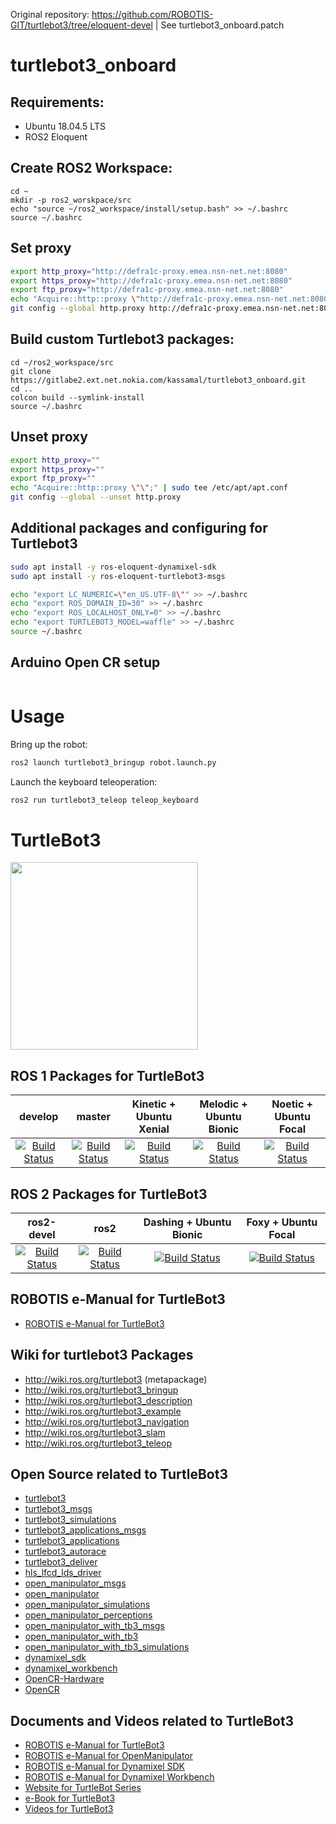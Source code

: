 Original repository: https://github.com/ROBOTIS-GIT/turtlebot3/tree/eloquent-devel | See turtlebot3_onboard.patch

# turtlebot3_onboard

## Requirements:

- Ubuntu 18.04.5 LTS
- ROS2 Eloquent

## Create ROS2 Workspace:

```shell
cd ~
mkdir -p ros2_worskpace/src
echo "source ~/ros2_workspace/install/setup.bash" >> ~/.bashrc
source ~/.bashrc
```

## Set proxy

```bash
export http_proxy="http://defra1c-proxy.emea.nsn-net.net:8080"
export https_proxy="http://defra1c-proxy.emea.nsn-net.net:8080"
export ftp_proxy="http://defra1c-proxy.emea.nsn-net.net:8080"
echo "Acquire::http::proxy \"http://defra1c-proxy.emea.nsn-net.net:8080/\";" | sudo tee /etc/apt/apt.conf
git config --global http.proxy http://defra1c-proxy.emea.nsn-net.net:8080
```

## Build custom Turtlebot3 packages:

```shell
cd ~/ros2_workspace/src
git clone https://gitlabe2.ext.net.nokia.com/kassamal/turtlebot3_onboard.git
cd ..
colcon build --symlink-install
source ~/.bashrc
```

## Unset proxy

```bash
export http_proxy=""
export https_proxy=""
export ftp_proxy=""
echo "Acquire::http::proxy \"\";" | sudo tee /etc/apt/apt.conf
git config --global --unset http.proxy
```

## Additional packages and configuring for Turtlebot3

```bash
sudo apt install -y ros-eloquent-dynamixel-sdk
sudo apt install -y ros-eloquent-turtlebot3-msgs
```

```bash
echo "export LC_NUMERIC=\"en_US.UTF-8\"" >> ~/.bashrc
echo "export ROS_DOMAIN_ID=30" >> ~/.bashrc
echo "export ROS_LOCALHOST_ONLY=0" >> ~/.bashrc
echo "export TURTLEBOT3_MODEL=waffle" >> ~/.bashrc
source ~/.bashrc
```

## Arduino Open CR setup

```bash
```

# Usage

Bring up the robot:
```bash
ros2 launch turtlebot3_bringup robot.launch.py
```

Launch the keyboard teleoperation:
```bash
ros2 run turtlebot3_teleop teleop_keyboard
```

# TurtleBot3
<img src="https://github.com/ROBOTIS-GIT/emanual/blob/master/assets/images/platform/turtlebot3/logo_turtlebot3.png" width="300">

## ROS 1 Packages for TurtleBot3
|develop|master|Kinetic + Ubuntu Xenial|Melodic + Ubuntu Bionic|Noetic + Ubuntu Focal|
|:---:|:---:|:---:|:---:|:---:|
|[![Build Status](https://travis-ci.com/ROBOTIS-GIT/turtlebot3.svg?branch=develop)](https://travis-ci.com/ROBOTIS-GIT/turtlebot3)|[![Build Status](https://travis-ci.com/ROBOTIS-GIT/turtlebot3.svg?branch=master)](https://travis-ci.com/ROBOTIS-GIT/turtlebot3)|[![Build Status](https://travis-ci.com/ROBOTIS-GIT/turtlebot3.svg?branch=kinetic-devel)](https://travis-ci.com/ROBOTIS-GIT/turtlebot3)|[![Build Status](https://travis-ci.com/ROBOTIS-GIT/turtlebot3.svg?branch=melodic-devel)](https://travis-ci.com/ROBOTIS-GIT/turtlebot3)|[![Build Status](https://travis-ci.com/ROBOTIS-GIT/turtlebot3.svg?branch=noetic-devel)](https://travis-ci.com/ROBOTIS-GIT/turtlebot3)|

## ROS 2 Packages for TurtleBot3
|ros2-devel|ros2|Dashing + Ubuntu Bionic|Foxy + Ubuntu Focal|
|:---:|:---:|:---:|:---:|
|[![Build Status](https://travis-ci.com/ROBOTIS-GIT/turtlebot3.svg?branch=ros2-devel)](https://travis-ci.com/ROBOTIS-GIT/turtlebot3)|[![Build Status](https://travis-ci.com/ROBOTIS-GIT/turtlebot3.svg?branch=ros2)](https://travis-ci.com/ROBOTIS-GIT/turtlebot3)|[![Build Status](https://travis-ci.com/ROBOTIS-GIT/turtlebot3.svg?branch=dashing-devel)](https://travis-ci.com/ROBOTIS-GIT/turtlebot3)|[![Build Status](https://travis-ci.com/ROBOTIS-GIT/turtlebot3.svg?branch=foxy-devel)](https://travis-ci.com/ROBOTIS-GIT/turtlebot3)|

## ROBOTIS e-Manual for TurtleBot3
- [ROBOTIS e-Manual for TurtleBot3](http://turtlebot3.robotis.com/)

## Wiki for turtlebot3 Packages
- http://wiki.ros.org/turtlebot3 (metapackage)
- http://wiki.ros.org/turtlebot3_bringup
- http://wiki.ros.org/turtlebot3_description
- http://wiki.ros.org/turtlebot3_example
- http://wiki.ros.org/turtlebot3_navigation
- http://wiki.ros.org/turtlebot3_slam
- http://wiki.ros.org/turtlebot3_teleop

## Open Source related to TurtleBot3
- [turtlebot3](https://github.com/ROBOTIS-GIT/turtlebot3)
- [turtlebot3_msgs](https://github.com/ROBOTIS-GIT/turtlebot3_msgs)
- [turtlebot3_simulations](https://github.com/ROBOTIS-GIT/turtlebot3_simulations)
- [turtlebot3_applications_msgs](https://github.com/ROBOTIS-GIT/turtlebot3_applications_msgs)
- [turtlebot3_applications](https://github.com/ROBOTIS-GIT/turtlebot3_applications)
- [turtlebot3_autorace](https://github.com/ROBOTIS-GIT/turtlebot3_autorace)
- [turtlebot3_deliver](https://github.com/ROBOTIS-GIT/turtlebot3_deliver)
- [hls_lfcd_lds_driver](https://github.com/ROBOTIS-GIT/hls_lfcd_lds_driver)
- [open_manipulator_msgs](https://github.com/ROBOTIS-GIT/open_manipulator_msgs)
- [open_manipulator](https://github.com/ROBOTIS-GIT/open_manipulator)
- [open_manipulator_simulations](https://github.com/ROBOTIS-GIT/open_manipulator_simulations)
- [open_manipulator_perceptions](https://github.com/ROBOTIS-GIT/open_manipulator_perceptions)
- [open_manipulator_with_tb3_msgs](https://github.com/ROBOTIS-GIT/open_manipulator_with_tb3_msgs)
- [open_manipulator_with_tb3](https://github.com/ROBOTIS-GIT/open_manipulator_with_tb3)
- [open_manipulator_with_tb3_simulations](https://github.com/ROBOTIS-GIT/open_manipulator_with_tb3_simulations)
- [dynamixel_sdk](https://github.com/ROBOTIS-GIT/DynamixelSDK)
- [dynamixel_workbench](https://github.com/ROBOTIS-GIT/dynamixel-workbench)
- [OpenCR-Hardware](https://github.com/ROBOTIS-GIT/OpenCR-Hardware)
- [OpenCR](https://github.com/ROBOTIS-GIT/OpenCR)

## Documents and Videos related to TurtleBot3
- [ROBOTIS e-Manual for TurtleBot3](http://turtlebot3.robotis.com/)
- [ROBOTIS e-Manual for OpenManipulator](http://emanual.robotis.com/docs/en/platform/openmanipulator/)
- [ROBOTIS e-Manual for Dynamixel SDK](http://emanual.robotis.com/docs/en/software/dynamixel/dynamixel_sdk/overview/)
- [ROBOTIS e-Manual for Dynamixel Workbench](http://emanual.robotis.com/docs/en/software/dynamixel/dynamixel_workbench/)
- [Website for TurtleBot Series](http://www.turtlebot.com/)
- [e-Book for TurtleBot3](https://community.robotsource.org/t/download-the-ros-robot-programming-book-for-free/51/)
- [Videos for TurtleBot3 ](https://www.youtube.com/playlist?list=PLRG6WP3c31_XI3wlvHlx2Mp8BYqgqDURU)
